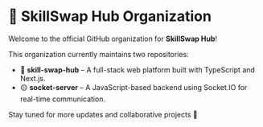# 👥 SkillSwap Hub Organization

Welcome to the official GitHub organization for **SkillSwap Hub**!

This organization currently maintains two repositories:

- 🔷 **skill-swap-hub** – A full-stack web platform built with TypeScript and Next.js.
- 🟡 **socket-server** – A JavaScript-based backend using Socket.IO for real-time communication.

Stay tuned for more updates and collaborative projects 🚀
